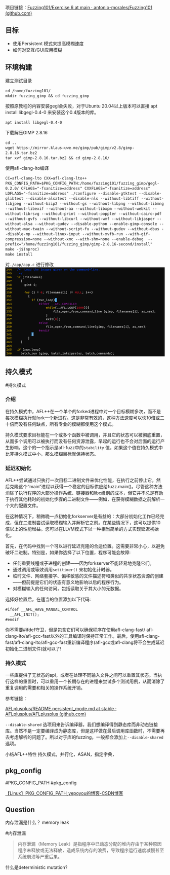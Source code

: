 项目链接：[Fuzzing101/Exercise 6 at main · antonio-morales/Fuzzing101 (github.com)](https://github.com/antonio-morales/Fuzzing101/tree/main/Exercise%206)

## 目标
- 使用Persistent 模式来提高模糊速度
- 如何对交互/GUI应用模糊

## 环境构建
建立测试目录
```
cd /home/fuzzing101/
mkdir fuzzing_gimp && cd fuzzing_gimp
```

按照原教程的内容安装gegl会失败，对于Ubuntu 20.04以上版本可以直接 apt install libgegl-0.4-0 来安装这个0.4版本的库。
```
apt install libgegl-0.4-0
```

下载解压GIMP 2.8.16
```
cd ..
wget https://mirror.klaus-uwe.me/gimp/pub/gimp/v2.8/gimp-2.8.16.tar.bz2
tar xvf gimp-2.8.16.tar.bz2 && cd gimp-2.8.16/
```

使用afl-clang-lto编译
```
CC=afl-clang-lto CXX=afl-clang-lto++ PKG_CONFIG_PATH=$PKG_CONFIG_PATH:/home/fuzzing101/fuzzing_gimp/gegl-0.2.0/ CFLAGS="-fsanitize=address" CXXFLAGS="-fsanitize=address" LDFLAGS="-fsanitize=address" ./configure --disable-gtktest --disable-glibtest --disable-alsatest --disable-nls --without-libtiff --without-libjpeg --without-bzip2 --without-gs --without-libpng --without-libmng --without-libexif --without-aa --without-libxpm --without-webkit --without-librsvg --without-print --without-poppler --without-cairo-pdf --without-gvfs --without-libcurl --without-wmf --without-libjasper --without-alsa --without-gudev --disable-python --enable-gimp-console --without-mac-twain --without-script-fu --without-gudev --without-dbus --disable-mp --without-linux-input --without-xvfb-run --with-gif-compression=none --without-xmc --with-shm=none --enable-debug  --prefix="/home/fuzzing101/fuzzing_gimp/gimp-2.8.16-second/install"
make -j$(nproc)
make install
```


对`./app/app.c` 进行修改
![](images/Pasted%20image%2020230315100422.png)





## 持久模式
#持久模式

### 介绍
在持久模式中，AFL++在一个单个的forked进程中对一个目标模糊多次，而不是每次模糊执行就fork一个新进程。这是非常有效的，这种方法速度可以快10倍或二十倍而没有任何缺点，所有专业的模糊都使用这个模式。

持久模式要求目标能在一个或多个函数中被调用，并且它的状态可以被彻底重置，从而多个调用可以被执行而没有任何资源泄露，早起的运行也不会对后面的运行产生影响。这个的一个指示是afl-fuzz中的`stability` 值，如果这个值在持久模式中比非持久模式中小，那么模糊目标就保持状态。

### 延迟初始化
AFL++尝试通过只执行一次目标二进制文件来优化性能，在执行之前停止它，然后克隆这个“main”进程以获得一个稳定的目标供应给fuzz.main()。尽管这种方法消除了执行程序的大部分操作系统、链接器和libc级别的成本，但它并不总是有助于执行其他耗时的初始化步骤的二进制文件——例如，在获得模糊数据之前解析一个大的配置文件。

在这种情况下，稍微晚一点初始化forkserver是有益的：大部分初始化工作已经完成，但在二进制尝试读取模糊输入并解析它之前。在某些情况下，这可以提供10倍以上的性能增益。您可以在LLVM模式下以一种相当简单的方式实现延迟初始化。

首先，在代码中找到一个可以进行延迟克隆的合适位置。这需要非常小心，以避免破坏二进制。特别是，如果你选择了以下位置，程序可能会故障:

- 任何重要线程或子进程的创建——因为forkserver不能轻易地克隆它们。
- 通过调用或等效调用`setitimer()` 来初始化计时器。
- 临时文件、网络套接字、偏移敏感的文件描述符和类似的共享状态资源的创建——但前提是它们的状态有意义地影响以后的程序行为。
- 对模糊输入的任何访问，包括读取关于其大小的元数据。

选择好位置后，在适当的位置添加以下代码:
```
#ifdef __AFL_HAVE_MANUAL_CONTROL
  __AFL_INIT();
#endif
```

你不需要#ifdef守卫，但是包含它们可以确保程序在使用afl-clang-fast/ afl-clang-lto/afl-gcc-fast以外的工具编译时保持正常工作。最后，使用afl-clang-fast/afl-clang-lto/afl-gcc-fast重新编译程序(afl-gcc或afl-clang将不会生成延迟初始化二进制文件)就可以了!

### 持久模式
一些库提供了无状态的api，或者在处理不同输入文件之间可以重置其状态。当执行这样的重置时，可以重用一个长期存在的进程来尝试多个测试用例，从而消除了重复调用的需要和相关的操作系统开销。











参考链接：

[AFLplusplus/README.persistent_mode.md at stable · AFLplusplus/AFLplusplus (github.com)](https://github.com/AFLplusplus/AFLplusplus/blob/stable/instrumentation/README.persistent_mode.md)




`--disable-shared` 选项用来告诉编译器，我们想编译得到静态库而非动态链接库。当然不是一定要编译成为静态库，但是这样做在最后调用库函数时，不需要再去考虑解析的问题了。所以对于库的fuzzing，一般都会添加上`--disable-shared` 选项。

小结AFL++特性
持久模式，并行化，ASAN，指定字典，

## pkg_config
#PKG_CONFIG_PATH   #pkg_config

[【Linux】PKG_CONFIG_PATH_yepoyou的博客-CSDN博客](https://blog.csdn.net/qq_36182852/article/details/109680418)



## Question
内存泄漏是什么？ memory leak

#内存泄漏 

>内存泄漏（Memory Leak）是指程序中已动态分配的堆内存由于某种原因程序未释放或无法释放，造成系统内存的浪费，导致程序运行速度减慢甚至系统崩溃等严重后果。

什么是deterministic mutation?

